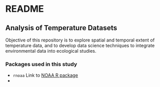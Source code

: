 README
================

Analysis of Temperature Datasets
--------------------------------

Objective of this repository is to explore spatial and temporal extent of temperature data, and to develop data science techniques to integrate environmental data into ecological studies.

### Packages used in this study

-   `rnoaa` Link to [NOAA R package](https://ropensci.org/blog/2014/03/13/rnoaa/)
-
